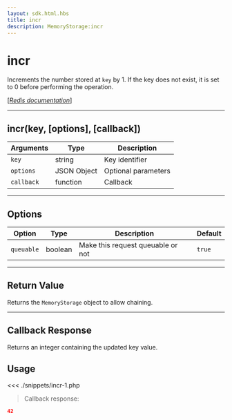 ```yaml
---
layout: sdk.html.hbs
title: incr
description: MemoryStorage:incr
---
```


# incr

Increments the number stored at `key` by 1. If the key does not exist, it is set to 0 before performing the operation.

[[_Redis documentation_]](https://redis.io/commands/incr)

---

## incr(key, [options], [callback])

| Arguments  | Type        | Description         |
| ---------- | ----------- | ------------------- |
| `key`      | string      | Key identifier      |
| `options`  | JSON Object | Optional parameters |
| `callback` | function    | Callback            |

---

## Options

| Option     | Type    | Description                       | Default |
| ---------- | ------- | --------------------------------- | ------- |
| `queuable` | boolean | Make this request queuable or not | `true`  |

---

## Return Value

Returns the `MemoryStorage` object to allow chaining.

---

## Callback Response

Returns an integer containing the updated key value.

## Usage

<<< ./snippets/incr-1.php

> Callback response:

```json
42
```
